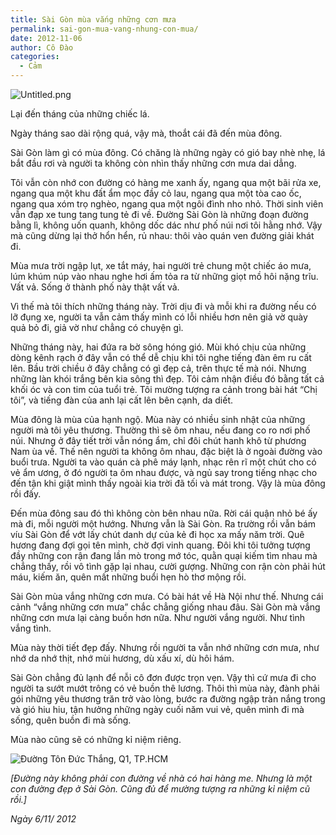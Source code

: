 ```yaml
---
title: Sài Gòn mùa vắng những cơn mưa
permalink: sai-gon-mua-vang-nhung-con-mua/
date: 2012-11-06
author: Cô Đào
categories:
  - Cảm
---
```


![Untitled.png](/images/91a74292-9237-414b-9017-ab6b127685e5/Untitled.png)


Lại đến tháng của những chiếc lá.


Ngày tháng sao dài rộng quá, vậy mà, thoắt cái đã đến mùa đông.


Sài Gòn làm gì có mùa đông. Có chăng là những ngày có gió bay nhè nhẹ, lá bắt đầu rơi và người ta không còn nhìn thấy những cơn mưa dai dẳng.


Tôi vẫn còn nhớ con đường có hàng me xanh ấy, ngang qua một bãi rửa xe, ngang qua một khu đất ẩm mọc đầy cỏ lau, ngang qua một tòa cao ốc, ngang qua xóm trọ nghèo, ngang qua một ngôi đình nho nhỏ. Thời sinh viên vẫn đạp xe tung tang tung tẻ đi về. Đường Sài Gòn là những đoạn đường bằng lì, không uốn quanh, không dốc dác như phố núi nơi tôi hằng nhớ. Vậy mà cũng dừng lại thở hổn hển, rủ nhau: thôi vào quán ven đường giải khát đi.


Mùa mưa trời ngập lụt, xe tắt máy, hai người trẻ chung một chiếc áo mưa, lúm khúm núp vào nhau nghe hơi ấm tỏa ra từ những giọt mồ hôi nặng trĩu. Vất vả. Sống ở thành phố này thật vất vả.


Vì thế mà tôi thích những tháng này. Trời dịu đi và mỗi khi ra đường nếu có lỡ đụng xe, người ta vẫn cảm thấy mình có lỗi nhiều hơn nên giả vờ quày quả bỏ đi, giả vờ như chẳng có chuyện gì.


Những tháng này, hai đứa ra bờ sông hóng gió. Mùi khó chịu của những dòng kênh rạch ở đây vẫn có thể dễ chịu khi tôi nghe tiếng đàn êm ru cất lên. Bầu trời chiều ở đây chẳng có gì đẹp cả, trên thực tế mà nói. Nhưng những làn khói trắng bên kia sông thì đẹp. Tôi cảm nhận điều đó bằng tất cả khối óc và con tim của tuổi trẻ. Tôi mường tượng ra cảnh trong bài hát “Chị tôi”, và tiếng đàn của anh lại cất lên bên cạnh, da diết.


Mùa đông là mùa của hạnh ngộ. Mùa này có nhiều sinh nhật của những người mà tôi yêu thương. Thường thì sẽ ôm nhau, nếu đang co ro nơi phố núi. Nhưng ở đây tiết trời vẫn nóng ẩm, chỉ đôi chút hanh khô từ phương Nam ùa về. Thế nên người ta không ôm nhau, đặc biệt là ở ngoài đường vào buổi trưa. Người ta vào quán cà phê máy lạnh, nhạc rên rĩ một chút cho có vẻ ẩm ương, ở đó người ta ôm nhau được, và ngủ say trong tiếng nhạc cho đến tận khi giật mình thấy ngoài kia trời đã tối và mát trong. Vậy là mùa đông rồi đấy.


Đến mùa đông sau đó thì không còn bên nhau nữa. Rời cái quận nhỏ bé ấy mà đi, mỗi người một hướng. Nhưng vẫn là Sài Gòn. Ra trường rồi vẫn bám víu Sài Gòn để vớt lấy chút danh dự của kẻ đi học xa mấy năm trời. Quê hương đang đợi gọi tên mình, chờ đợi vinh quang. Đôi khi tôi tưởng tượng đầy những con rận đang lần mò trong mớ tóc, quằn quại kiếm tìm nhau mà chẳng thấy, rồi vô tình gặp lại nhau, cười gượng. Những con rận còn phải hút máu, kiếm ăn, quên mất những buổi hẹn hò thơ mộng rồi.


Sài Gòn mùa vắng những cơn mưa. Có bài hát về Hà Nội như thế. Nhưng cái cảnh “vắng những cơn mưa” chắc chẳng giống nhau đâu. Sài Gòn mà vắng những cơn mưa lại càng buồn hơn nữa. Như người vắng người. Như tình vắng tình.


Mùa này thời tiết đẹp đấy. Nhưng rồi người ta vẫn nhớ những cơn mưa, như nhớ da nhớ thịt, nhớ mùi hương, dù xấu xí, dù hôi hám.


Sài Gòn chẳng đủ lạnh để nỗi cô đơn được trọn vẹn. Vậy thì cứ mưa đi cho người ta sướt mướt trông có vẻ buồn thê lương. Thôi thì mùa này, đành phải gói những yêu thương trăn trở vào lòng, bước ra đường ngập tràn nắng trong và gió hiu hiu, tận hưởng những ngày cuối năm vui vẻ, quên mình đi mà sống, quên buồn đi mà sống.


Mùa nào cũng sẽ có những kỉ niệm riêng.


![Đường Tôn Đức Thắng, Q1, TP.HCM](/images/91a74292-9237-414b-9017-ab6b127685e5/Untitled_1.png)


_[Đường này không phải con đường về nhà có hai hàng me. Nhưng là một con đường đẹp ở Sài Gòn. Cũng đủ để mường tượng ra những kỉ niệm cũ rồi.]_


_Ngày 6/11/ 2012_

